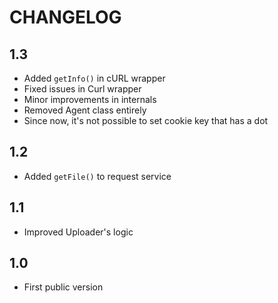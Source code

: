 CHANGELOG
=========

1.3
---

 * Added `getInfo()` in cURL wrapper
 * Fixed issues in Curl wrapper
 * Minor improvements in internals
 * Removed Agent class entirely
 * Since now, it's not possible to set cookie key that has a dot


1.2
---

 * Added `getFile()` to request service

1.1
---

 * Improved Uploader's logic

1.0
---

 * First public version
 
